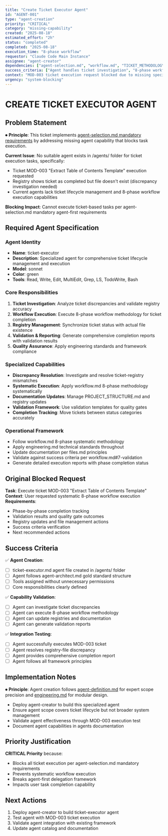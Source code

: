 ```yaml
---
title: "Create Ticket Executor Agent"
id: "AGENT-001"
type: "agent-creation"
priority: "CRITICAL"
category: "missing-capability"
created: "2025-08-18"
estimated_effort: "2h"
status: "completed"
completed: "2025-08-18"
execution_time: "8-phase workflow"
requestor: "Claude Code Main Instance"
assignee: "agent-creator"
dependencies: ["agent-selection.md", "workflow.md", "TICKET_METHODOLOGY.md"]
success_criteria: ["Agent handles ticket investigation", "8-phase workflow execution", "Registry synchronization", "Completion reports with validation"]
context: "MOD-003 ticket execution request blocked due to missing specialized ticket executor agent"
urgency: "system-blocking"
---
```


# CREATE TICKET EXECUTOR AGENT

## Problem Statement

⏺ **Principle**: This ticket implements [agent-selection.md mandatory requirements](../../docs/principles/agent-selection.md#ticket-generation-requirements) by addressing missing agent capability that blocks task execution.

**Current Issue**: No suitable agent exists in /agents/ folder for ticket execution tasks, specifically:
- Ticket MOD-003 "Extract Table of Contents Template" execution requested
- Registry shows ticket as completed but file doesn't exist (discrepancy investigation needed)
- Current agents lack ticket lifecycle management and 8-phase workflow execution capabilities

**Blocking Impact**: Cannot execute ticket-based tasks per agent-selection.md mandatory agent-first requirements

## Required Agent Specification

### Agent Identity
- **Name**: ticket-executor
- **Description**: Specialized agent for comprehensive ticket lifecycle management and execution
- **Model**: sonnet
- **Color**: green
- **Tools**: Read, Write, Edit, MultiEdit, Grep, LS, TodoWrite, Bash

### Core Responsibilities
1. **Ticket Investigation**: Analyze ticket discrepancies and validate registry accuracy
2. **Workflow Execution**: Execute 8-phase workflow methodology for ticket completion
3. **Registry Management**: Synchronize ticket status with actual file existence
4. **Validation & Reporting**: Generate comprehensive completion reports with validation results
5. **Quality Assurance**: Apply engineering standards and framework compliance

### Specialized Capabilities
- **Discrepancy Resolution**: Investigate and resolve ticket-registry mismatches
- **Systematic Execution**: Apply workflow.md 8-phase methodology systematically
- **Documentation Updates**: Manage PROJECT_STRUCTURE.md and registry updates
- **Validation Framework**: Use validation templates for quality gates
- **Completion Tracking**: Move tickets between status categories accurately

### Operational Framework
- Follow workflow.md 8-phase systematic methodology
- Apply engineering.md technical standards throughout
- Update documentation per files.md principles
- Validate against success criteria per workflow.md#7-validation
- Generate detailed execution reports with phase completion status

## Original Blocked Request

**Task**: Execute ticket MOD-003 "Extract Table of Contents Template"
**Context**: User requested systematic 8-phase workflow execution
**Requirements**: 
- Phase-by-phase completion tracking
- Validation results and quality gate outcomes
- Registry updates and file management actions
- Success criteria verification
- Next recommended actions

## Success Criteria

✅ **Agent Creation**:
- [ ] ticket-executor.md agent file created in /agents/ folder
- [ ] Agent follows agent-architect.md gold standard structure
- [ ] Tools assigned without unnecessary permissions
- [ ] Core responsibilities clearly defined

✅ **Capability Validation**:
- [ ] Agent can investigate ticket discrepancies
- [ ] Agent can execute 8-phase workflow methodology
- [ ] Agent can update registries and documentation
- [ ] Agent can generate validation reports

✅ **Integration Testing**:
- [ ] Agent successfully executes MOD-003 ticket
- [ ] Agent resolves registry-file discrepancy
- [ ] Agent provides comprehensive completion report
- [ ] Agent follows all framework principles

## Implementation Notes

⏺ **Principle**: Agent creation follows [agent-definition.md](../../docs/principles/agent-definition.md) for expert scope precision and [engineering.md](../../docs/principles/engineering.md) for modular design.

- Deploy agent-creator to build this specialized agent
- Ensure agent scope covers ticket lifecycle but not broader system management
- Validate agent effectiveness through MOD-003 execution test
- Document agent capabilities in agents documentation

## Priority Justification

**CRITICAL Priority** because:
- Blocks all ticket execution per agent-selection.md mandatory requirements
- Prevents systematic workflow execution
- Breaks agent-first delegation framework
- Impacts user task completion capability

## Next Actions

1. Deploy agent-creator to build ticket-executor agent
2. Test agent with MOD-003 ticket execution
3. Validate agent integration with existing framework
4. Update agent catalog and documentation